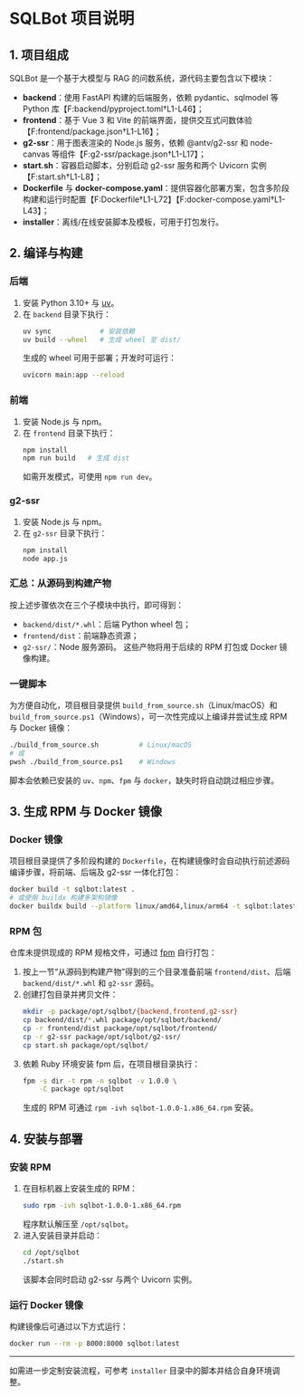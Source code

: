 # SQLBot 项目说明

## 1. 项目组成

SQLBot 是一个基于大模型与 RAG 的问数系统，源代码主要包含以下模块：

- **backend**：使用 FastAPI 构建的后端服务，依赖 pydantic、sqlmodel 等 Python 库【F:backend/pyproject.toml†L1-L46】；
- **frontend**：基于 Vue 3 和 Vite 的前端界面，提供交互式问数体验【F:frontend/package.json†L1-L16】；
- **g2-ssr**：用于图表渲染的 Node.js 服务，依赖 @antv/g2-ssr 和 node-canvas 等组件【F:g2-ssr/package.json†L1-L17】；
- **start.sh**：容器启动脚本，分别启动 g2-ssr 服务和两个 Uvicorn 实例【F:start.sh†L1-L8】；
- **Dockerfile** 与 **docker-compose.yaml**：提供容器化部署方案，包含多阶段构建和运行时配置【F:Dockerfile†L1-L72】【F:docker-compose.yaml†L1-L43】；
- **installer**：离线/在线安装脚本及模板，可用于打包发行。

## 2. 编译与构建

### 后端
1. 安装 Python 3.10+ 与 [uv](https://github.com/astral-sh/uv)。
2. 在 `backend` 目录下执行：
   ```bash
   uv sync            # 安装依赖
   uv build --wheel   # 生成 wheel 至 dist/
   ```
   生成的 wheel 可用于部署；开发时可运行：
   ```bash
   uvicorn main:app --reload
   ```

### 前端
1. 安装 Node.js 与 npm。
2. 在 `frontend` 目录下执行：
   ```bash
   npm install
   npm run build   # 生成 dist
   ```
   如需开发模式，可使用 `npm run dev`。

### g2-ssr
1. 安装 Node.js 与 npm。
2. 在 `g2-ssr` 目录下执行：
   ```bash
   npm install
   node app.js
   ```

### 汇总：从源码到构建产物
按上述步骤依次在三个子模块中执行，即可得到：
- `backend/dist/*.whl`：后端 Python wheel 包；
- `frontend/dist`：前端静态资源；
- `g2-ssr/`：Node 服务源码。
这些产物将用于后续的 RPM 打包或 Docker 镜像构建。

### 一键脚本
为方便自动化，项目根目录提供 `build_from_source.sh`（Linux/macOS）和 `build_from_source.ps1`（Windows），可一次性完成以上编译并尝试生成 RPM 与 Docker 镜像：

```bash
./build_from_source.sh          # Linux/macOS
# 或
pwsh ./build_from_source.ps1    # Windows
```

脚本会依赖已安装的 `uv`、`npm`、`fpm` 与 `docker`，缺失时将自动跳过相应步骤。

## 3. 生成 RPM 与 Docker 镜像

### Docker 镜像
项目根目录提供了多阶段构建的 `Dockerfile`，在构建镜像时会自动执行前述源码编译步骤，将前端、后端及 g2-ssr 一体化打包：
```bash
docker build -t sqlbot:latest .
# 或使用 buildx 构建多架构镜像
docker buildx build --platform linux/amd64,linux/arm64 -t sqlbot:latest .
```

### RPM 包
仓库未提供现成的 RPM 规格文件，可通过 [fpm](https://github.com/jordansissel/fpm) 自行打包：
1. 按上一节“从源码到构建产物”得到的三个目录准备前端 `frontend/dist`、后端 `backend/dist/*.whl` 和 `g2-ssr` 源码。
2. 创建打包目录并拷贝文件：
   ```bash
   mkdir -p package/opt/sqlbot/{backend,frontend,g2-ssr}
   cp backend/dist/*.whl package/opt/sqlbot/backend/
   cp -r frontend/dist package/opt/sqlbot/frontend/
   cp -r g2-ssr package/opt/sqlbot/g2-ssr/
   cp start.sh package/opt/sqlbot/
   ```
3. 依赖 Ruby 环境安装 fpm 后，在项目根目录执行：
   ```bash
   fpm -s dir -t rpm -n sqlbot -v 1.0.0 \
       -C package opt/sqlbot
   ```
   生成的 RPM 可通过 `rpm -ivh sqlbot-1.0.0-1.x86_64.rpm` 安装。

## 4. 安装与部署

### 安装 RPM
1. 在目标机器上安装生成的 RPM：
   ```bash
   sudo rpm -ivh sqlbot-1.0.0-1.x86_64.rpm
   ```
   程序默认解压至 `/opt/sqlbot`。
2. 进入安装目录并启动：
   ```bash
   cd /opt/sqlbot
   ./start.sh
   ```
   该脚本会同时启动 g2-ssr 与两个 Uvicorn 实例。

### 运行 Docker 镜像
构建镜像后可通过以下方式运行：
```bash
docker run --rm -p 8000:8000 sqlbot:latest
```

---
如需进一步定制安装流程，可参考 `installer` 目录中的脚本并结合自身环境调整。
